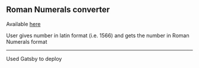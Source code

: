## Roman Numerals converter 

Available [here](https://icelandico.github.io/roman-numerals/converter/)

User gives number in latin format (i.e. 1566) and gets the number in Roman Numerals format
___

Used Gatsby to deploy


